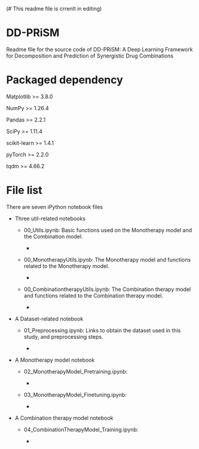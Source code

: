 (# This readme file is crrenlt in editing)


# DD-PRiSM
Readme file for the source code of DD-PRiSM: A Deep Learning Framework for Decomposition and Prediction of Synergistic Drug Combinations


# Packaged dependency
Matplotlib >= 3.8.0

NumPy >= 1.26.4

Pandas >= 2.2.1

SciPy >= 1.11.4

scikit-learn >= 1.4.1

pyTorch >= 2.2.0

tqdm >= 4.66.2


# File list
There are seven iPython notebook files

- Three util-related notebooks
  - 00_Utils.ipynb: Basic functions used on the Monotherapy model and the Combination model.

    -

  - 00_MonotherapyUtils.ipynb: The Monotherapy model and functions related to the Monotherapy model.
 
    -

  - 00_CombinationtherapyUtils.ipynb: The Combination therapy model and functions related to the Combination therapy model.
 
    -

- A Dataset-related notebook
  - 01_Preprocessing.ipynb: Links to obtain the dataset used in this study, and preprocessing steps.

    -
    
- A Monotherapy model notebook
  - 02_MonotherapyModel_Pretraining.ipynb:

    -
    
  - 03_MonotherapyModel_Finetuning.ipynb:
 
    -
    
- A Combination therapy model notebook
  - 04_CombinationTherapyModel_Training.ipynb:
 
    -

